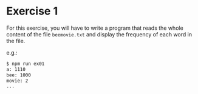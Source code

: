 # Exercise 1

For this exercise, you will have to write a program that reads the whole content of the file `beemovie.txt` and display the frequency of each word in the file.

e.g.:

```bash
$ npm run ex01
a: 1110
bee: 1000
movie: 2
...
```
